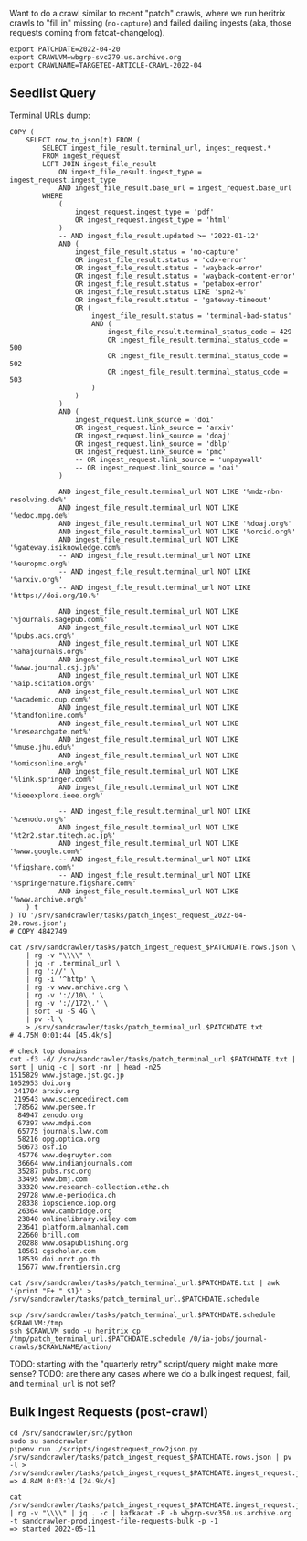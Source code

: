 
Want to do a crawl similar to recent "patch" crawls, where we run heritrix
crawls to "fill in" missing (`no-capture`) and failed dailing ingests (aka,
those requests coming from fatcat-changelog).

    export PATCHDATE=2022-04-20
    export CRAWLVM=wbgrp-svc279.us.archive.org
    export CRAWLNAME=TARGETED-ARTICLE-CRAWL-2022-04

## Seedlist Query

Terminal URLs dump:

    COPY (
        SELECT row_to_json(t) FROM (
            SELECT ingest_file_result.terminal_url, ingest_request.*
            FROM ingest_request
            LEFT JOIN ingest_file_result
                ON ingest_file_result.ingest_type = ingest_request.ingest_type
                AND ingest_file_result.base_url = ingest_request.base_url
            WHERE
                (
                    ingest_request.ingest_type = 'pdf'
                    OR ingest_request.ingest_type = 'html'
                )
                -- AND ingest_file_result.updated >= '2022-01-12'
                AND (
                    ingest_file_result.status = 'no-capture'
                    OR ingest_file_result.status = 'cdx-error'
                    OR ingest_file_result.status = 'wayback-error'
                    OR ingest_file_result.status = 'wayback-content-error'
                    OR ingest_file_result.status = 'petabox-error'
                    OR ingest_file_result.status LIKE 'spn2-%'
                    OR ingest_file_result.status = 'gateway-timeout'
                    OR (
                        ingest_file_result.status = 'terminal-bad-status'
                        AND (
                            ingest_file_result.terminal_status_code = 429
                            OR ingest_file_result.terminal_status_code = 500
                            OR ingest_file_result.terminal_status_code = 502
                            OR ingest_file_result.terminal_status_code = 503
                        )
                    )
                )
                AND (
                    ingest_request.link_source = 'doi'
                    OR ingest_request.link_source = 'arxiv'
                    OR ingest_request.link_source = 'doaj'
                    OR ingest_request.link_source = 'dblp'
                    OR ingest_request.link_source = 'pmc'
                    -- OR ingest_request.link_source = 'unpaywall'
                    -- OR ingest_request.link_source = 'oai'
                )

                AND ingest_file_result.terminal_url NOT LIKE '%mdz-nbn-resolving.de%'
                AND ingest_file_result.terminal_url NOT LIKE '%edoc.mpg.de%'
                AND ingest_file_result.terminal_url NOT LIKE '%doaj.org%'
                AND ingest_file_result.terminal_url NOT LIKE '%orcid.org%'
                AND ingest_file_result.terminal_url NOT LIKE '%gateway.isiknowledge.com%'
                -- AND ingest_file_result.terminal_url NOT LIKE '%europmc.org%'
                -- AND ingest_file_result.terminal_url NOT LIKE '%arxiv.org%'
                -- AND ingest_file_result.terminal_url NOT LIKE 'https://doi.org/10.%'

                AND ingest_file_result.terminal_url NOT LIKE '%journals.sagepub.com%'
                AND ingest_file_result.terminal_url NOT LIKE '%pubs.acs.org%'
                AND ingest_file_result.terminal_url NOT LIKE '%ahajournals.org%'
                AND ingest_file_result.terminal_url NOT LIKE '%www.journal.csj.jp%'
                AND ingest_file_result.terminal_url NOT LIKE '%aip.scitation.org%'
                AND ingest_file_result.terminal_url NOT LIKE '%academic.oup.com%'
                AND ingest_file_result.terminal_url NOT LIKE '%tandfonline.com%'
                AND ingest_file_result.terminal_url NOT LIKE '%researchgate.net%'
                AND ingest_file_result.terminal_url NOT LIKE '%muse.jhu.edu%'
                AND ingest_file_result.terminal_url NOT LIKE '%omicsonline.org%'
                AND ingest_file_result.terminal_url NOT LIKE '%link.springer.com%'
                AND ingest_file_result.terminal_url NOT LIKE '%ieeexplore.ieee.org%'

                -- AND ingest_file_result.terminal_url NOT LIKE '%zenodo.org%'
                AND ingest_file_result.terminal_url NOT LIKE '%t2r2.star.titech.ac.jp%'
                AND ingest_file_result.terminal_url NOT LIKE '%www.google.com%'
                -- AND ingest_file_result.terminal_url NOT LIKE '%figshare.com%'
                -- AND ingest_file_result.terminal_url NOT LIKE '%springernature.figshare.com%'
                AND ingest_file_result.terminal_url NOT LIKE '%www.archive.org%'
        ) t
    ) TO '/srv/sandcrawler/tasks/patch_ingest_request_2022-04-20.rows.json';
    # COPY 4842749

    cat /srv/sandcrawler/tasks/patch_ingest_request_$PATCHDATE.rows.json \
        | rg -v "\\\\" \
        | jq -r .terminal_url \
        | rg '://' \
        | rg -i '^http' \
        | rg -v www.archive.org \
        | rg -v '://10\.' \
        | rg -v '://172\.' \
        | sort -u -S 4G \
        | pv -l \
        > /srv/sandcrawler/tasks/patch_terminal_url.$PATCHDATE.txt
    # 4.75M 0:01:44 [45.4k/s]

    # check top domains
    cut -f3 -d/ /srv/sandcrawler/tasks/patch_terminal_url.$PATCHDATE.txt | sort | uniq -c | sort -nr | head -n25
    1515829 www.jstage.jst.go.jp
    1052953 doi.org
     241704 arxiv.org
     219543 www.sciencedirect.com
     178562 www.persee.fr
      84947 zenodo.org
      67397 www.mdpi.com
      65775 journals.lww.com
      58216 opg.optica.org
      50673 osf.io
      45776 www.degruyter.com
      36664 www.indianjournals.com
      35287 pubs.rsc.org
      33495 www.bmj.com
      33320 www.research-collection.ethz.ch
      29728 www.e-periodica.ch
      28338 iopscience.iop.org
      26364 www.cambridge.org
      23840 onlinelibrary.wiley.com
      23641 platform.almanhal.com
      22660 brill.com
      20288 www.osapublishing.org
      18561 cgscholar.com
      18539 doi.nrct.go.th
      15677 www.frontiersin.org

    cat /srv/sandcrawler/tasks/patch_terminal_url.$PATCHDATE.txt | awk '{print "F+ " $1}' > /srv/sandcrawler/tasks/patch_terminal_url.$PATCHDATE.schedule

    scp /srv/sandcrawler/tasks/patch_terminal_url.$PATCHDATE.schedule $CRAWLVM:/tmp
    ssh $CRAWLVM sudo -u heritrix cp /tmp/patch_terminal_url.$PATCHDATE.schedule /0/ia-jobs/journal-crawls/$CRAWLNAME/action/

TODO: starting with the "quarterly retry" script/query might make more sense?
TODO: are there any cases where we do a bulk ingest request, fail, and `terminal_url` is not set?

## Bulk Ingest Requests (post-crawl)

    cd /srv/sandcrawler/src/python
    sudo su sandcrawler
    pipenv run ./scripts/ingestrequest_row2json.py /srv/sandcrawler/tasks/patch_ingest_request_$PATCHDATE.rows.json | pv -l > /srv/sandcrawler/tasks/patch_ingest_request_$PATCHDATE.ingest_request.json
    => 4.84M 0:03:14 [24.9k/s]

    cat /srv/sandcrawler/tasks/patch_ingest_request_$PATCHDATE.ingest_request.json | rg -v "\\\\" | jq . -c | kafkacat -P -b wbgrp-svc350.us.archive.org -t sandcrawler-prod.ingest-file-requests-bulk -p -1
    => started 2022-05-11
